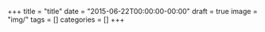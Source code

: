 +++
title = "title"
date = "2015-06-22T00:00:00-00:00"
draft = true
image = "img/" 
tags = []
categories = []
+++